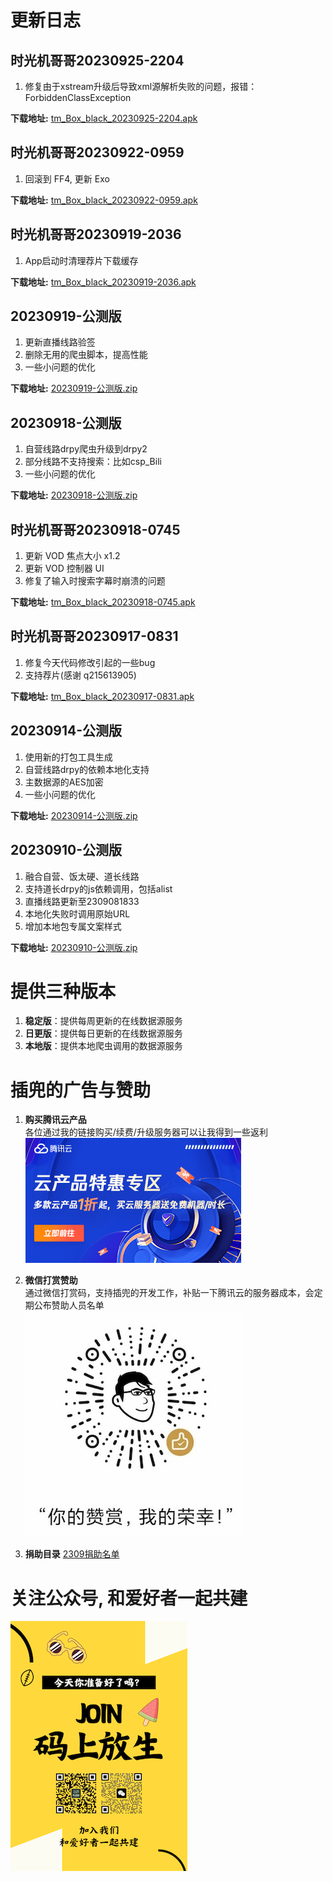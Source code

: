 <!--
 * @Author: bestpvp bestpvp@sina.com
 * @Date: 2023-09-12 15:56:58
 * @LastEditors: bestpvp bestpvp@sina.com
 * @LastEditTime: 2023-09-30 18:02:19
 * @FilePath: /tm/README.md
 * @Description: 这是默认设置,请设置`customMade`, 打开koroFileHeader查看配置 进行设置: https://github.com/OBKoro1/koro1FileHeader/wiki/%E9%85%8D%E7%BD%AE
-->

# 更新日志

## 时光机哥哥20230925-2204

1. 修复由于xstream升级后导致xml源解析失败的问题，报错：ForbiddenClassException

**下载地址:** [tm_Box_black_20230925-2204.apk](release/tm_Box_black_20230925-2204.apk "时光机哥哥20230925-2204")

## 时光机哥哥20230922-0959

1. 回滚到 FF4, 更新 Exo

**下载地址:** [tm_Box_black_20230922-0959.apk](release/tm_Box_black_20230922-0959.apk "时光机哥哥20230922-0959")

## 时光机哥哥20230919-2036

1. App启动时清理荐片下载缓存

**下载地址:** [tm_Box_black_20230919-2036.apk](release/tm_Box_black_20230919-2036.apk "时光机哥哥20230919-2036")

## 20230919-公测版

1. 更新直播线路验签
2. 删除无用的爬虫脚本，提高性能
3. 一些小问题的优化

**下载地址:** [20230919-公测版.zip](release/20230919-公测版.zip "20230919-公测版")


## 20230918-公测版

1. 自营线路drpy爬虫升级到drpy2
2. 部分线路不支持搜索：比如csp_Bili
3. 一些小问题的优化

**下载地址:** [20230918-公测版.zip](release/20230918-公测版.zip "20230918-公测版")

## 时光机哥哥20230918-0745

1. 更新 VOD 焦点大小 x1.2
2. 更新 VOD 控制器 UI
3. 修复了输入时搜索字幕时崩溃的问题

**下载地址:** [tm_Box_black_20230918-0745.apk](release/tm_Box_black_20230918-0745.apk "时光机哥哥20230918-0745")

## 时光机哥哥20230917-0831

1. 修复今天代码修改引起的一些bug
2. 支持荐片(感谢 q215613905)

**下载地址:** [tm_Box_black_20230917-0831.apk](release/tm_Box_black_20230917-0831.apk "时光机哥哥20230917-0831")

## 20230914-公测版

1. 使用新的打包工具生成
2. 自营线路drpy的依赖本地化支持
3. 主数据源的AES加密
4. 一些小问题的优化

**下载地址:** [20230914-公测版.zip](release/20230914-公测版.zip "20230914-公测版")

## 20230910-公测版

1. 融合自营、饭太硬、道长线路
2. 支持道长drpy的js依赖调用，包括alist
3. 直播线路更新至2309081833
4. 本地化失败时调用原始URL
5. 增加本地包专属文案样式

**下载地址:** [20230910-公测版.zip](release/20230910-公测版.zip "20230910-公测版")

# 提供三种版本

1. **稳定版**：提供每周更新的在线数据源服务
2. **日更版**：提供每日更新的在线数据源服务
3. **本地版**：提供本地爬虫调用的数据源服务

# 插兜的广告与赞助

1. **购买腾讯云产品**  
各位通过我的链接购买/续费/升级服务器可以让我得到一些返利  
[![支持插兜](./img/腾讯云邀请.jpg "支持插兜")](https://curl.qcloud.com/sjfCjc8D)

2. **微信打赏赞助**  
通过微信打赏码，支持插兜的开发工作，补贴一下腾讯云的服务器成本，会定期公布赞助人员名单  
![支持插兜](./img/打赏码.jpg "支持插兜")

3. **捐助目录**
[2309捐助名单](./donate/2309.md)

# 关注公众号, 和爱好者一起共建

[![加入我们](./img/join.png "加入我们")](https://mp.weixin.qq.com/mp/appmsgalbum?__biz=MzUyNzg2NTM5Ng==&action=getalbum&album_id=3013702748250390530#wechat_redirect)
